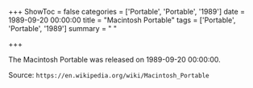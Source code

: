 +++
ShowToc = false
categories = ['Portable', 'Portable', '1989']
date = 1989-09-20 00:00:00
title = "Macintosh Portable"
tags = ['Portable', 'Portable', '1989']
summary = " "

+++

The Macintosh Portable was released on 1989-09-20 00:00:00.

Source: `https://en.wikipedia.org/wiki/Macintosh_Portable`


